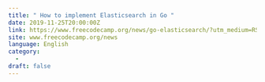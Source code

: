 ```yaml
---
title: " How to implement Elasticsearch in Go "
date: 2019-11-25T20:00:00Z
link: https://www.freecodecamp.org/news/go-elasticsearch/?utm_medium=RSS&utm_source=news.12bit.vn
site: www.freecodecamp.org/news
language: English
category:
  -   
draft: false
---
```

